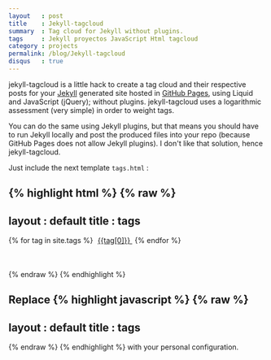 ```yaml
---
layout   : post
title    : Jekyll-tagcloud
summary  : Tag cloud for Jekyll without plugins.
tags     : Jekyll proyectos JavaScript Html tagcloud
category : projects
permalink: /blog/Jekyll-tagcloud
disqus   : true
---
```


jekyll-tagcloud is a little hack to create a tag cloud and their respective
posts for your [Jekyll] generated site hosted in [GitHub Pages], using Liquid
and JavaScript (jQuery); without plugins.
jekyll-tagcloud uses a logarithmic assessment (very simple) in order to weight tags.

You can do the same using Jekyll plugins, but that means
you should have to run Jekyll locally and post the produced files into your repo
(because GitHub Pages does not allow Jekyll plugins). I don't like that solution,
hence jekyll-tagcloud.

Just include the next template `tags.html` :

{% highlight html %}
{% raw %}
---
layout : default
title  : tags
---
<div class="tag-cloud">
  {% for tag in site.tags %}
    <a href="#posts-tag"
      id="{{ forloop.index }}" class="__tag" style="margin: 5px">{{tag[0]}}
    </a>
    <ul id="list_{{ forloop.index }}" style="display:none;">
      {% for post in tag[1] %}
        <li><a href="{{ post.url }}">{{ post.title }}</a></li>
      {% endfor %}
    </ul>
  {% endfor %}
</div>

<div id="posts-tags" class="post-list" style="margin: 50px;"></div>

<script type="text/javascript">
  $(function() {
    var minFont = 15.0,
        maxFont = 40.0,
        diffFont = maxFont - minFont,
        size = 0;

    {% assign max = 1.0 %}
    {% for tag in site.tags %}
      {% if tag[1].size > max %}
        {% assign max = tag[1].size %}
      {% endif %}
    {% endfor %}

    {% for tag in site.tags %}
      size = (Math.log({{ tag[1].size }}) / Math.log({{ max }})) * diffFont
             + minFont;
      $("#{{ forloop.index }}").css("font-size", size + "px");
    {% endfor %}

    $('.tag-cloud a[class^="__tag"]').click(function() {
      $('.post-list').empty();
      $('#list_' + $(this).attr('id')).each(function() {
         $('.post-list').append('<ul>' + $(this).html() + '</ul>');
      });
    });
  });
</script>
{% endraw %}
{% endhighlight %}

Replace
{% highlight javascript %}
{% raw %}
---
layout : default
title  : tags
---
{% endraw %}
{% endhighlight %}
with your personal configuration.


[Jekyll]: https://github.com/mojombo/jekyll
[GitHub Pages]: http://pages.github.com/
